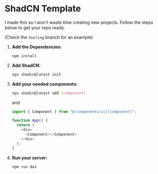 # ShadCN Template

I made this so I won't waste time creating new projects. Follow the steps below to get your repo ready.<br>

(Check the `testing` branch for an example)

1. **Add the Dependencies:**<br>
   ```bash
   npm install
   ```
2. **Add ShadCN:**<br>
   ```bash
   npx shadcn@latest init
   ```
3. **Add your needed components:**<br>

   ```bash
   npx shadcn@latest add [component]
   ```

   and

   ```javascript
   import { Component } from "@/components/ui/[component]";

   function App() {
     return (
       <div>
         <Component></Component>
       </div>
     );
   }
   ```

4. **Run your server:**<br>
   ```bash
   npm run dev
   ```
